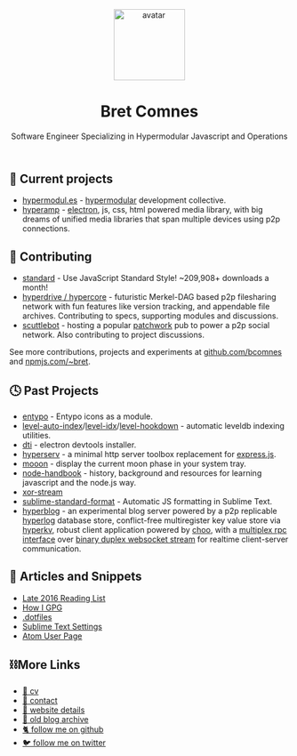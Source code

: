 <header class="header">
  <img class="avatar" src="https://www.gravatar.com/avatar/8d8b82740cb7ca994449cccd1dfdef5f?s=500" alt="avatar" height="128" width="128">
  <h1 class="title">Bret Comnes</h1>
  <p class="subtitle">Software Engineer Specializing in Hypermodular Javascript and Operations</p>
</header>

## 🌝 Current projects

- [hypermodul.es](http://hypermodul.es) - [hypermodular](https://opbeat.com/community/posts/hypermodular-development-by-mathias-buus/) development collective.
- [hyperamp](https://github.com/hypermodules/hyperamp) - [electron](http://electron.atom.io), js, css, html powered media library, with big dreams of unified media libraries that span multiple devices using p2p connections.

## 🔭 Contributing

- [standard](https://www.npmjs.com/package/standard) - Use JavaScript Standard Style!  ~209,908+ downloads a month!
- [hyperdrive / hypercore](https://github.com/mafintosh/hyperdrive) - futuristic Merkel-DAG based p2p filesharing network with fun features like version tracking, and appendable file archives.  Contributing to specs, supporting modules and discussions.
- [scuttlebot](https://ssbc.github.io) - hosting a popular [patchwork](https://github.com/ssbc/patchwork) pub to power a p2p social network.  Also contributing to project discussions.

See more contributions, projects and experiments at [github.com/bcomnes](https://github.com/bcomnes) and [npmjs.com/~bret](https://www.npmjs.com/~bret).

## 🕓 Past Projects

- [entypo](https://github.com/hypermodules/entypo) - Entypo icons as a module.
- [level-auto-index](https://github.com/hypermodules/level-auto-index)/[level-idx](https://github.com/hypermodules/level-idx)/[level-hookdown](https://github.com/hypermodules/level-hookdown) - automatic leveldb indexing utilities.
- [dti](https://github.com/hypermodules/dti) - electron devtools installer.
- [hyperserv](https://github.com/bcomnes/hyperserv) - a minimal http server toolbox replacement for [express.js](http://expressjs.com).
- [mooon](https://www.npmjs.com/package/mooon) - display the current moon phase in your system tray.
- [node-handbook](https://github.com/bcomnes/node-handbook) - history, background and resources for learning javascript and the node.js way.
- [xor-stream](https://github.com/bcomnes/xor-stream)
- [sublime-standard-format](https://github.com/bcomnes/sublime-standard-format) - Automatic JS formatting in Sublime Text.
- [hyperblog](https://github.com/bcomnes/hyperblog) - an experimental blog server powered by a p2p replicable [hyperlog](https://github.com/mafintosh/hyperlog) database store, conflict-free multiregister key value store via [hyperkv](https://github.com/substack/hyperkv), robust client application powered by [choo](https://github.com/yoshuawuyts/choo), with a [multiplex rpc interface](https://github.com/substack/multiplex-rpc) over [binary duplex websocket stream](https://github.com/maxogden/websocket-stream) for realtime client-server communication.

## 📰 Articles and Snippets

- [Late 2016 Reading List](https://gist.github.com/bcomnes/6d76c3ace861d4d0ed57f2cde2346ffe)
- [How I GPG](https://gist.github.com/bcomnes/647477a3a143774069755d672cb395ca)
- [.dotfiles](https://github.com/bcomnes/.dotfiles)
- [Sublime Text Settings](https://github.com/bcomnes/sublime-text-settings)
- [Atom User Page](https://atom.io/users/bcomnes)

## ⛓More Links

- [📃 cv](/cv)
- [💬 contact](/contact)
- [🌵 website details](/about)
- [📜 old blog archive](https://github.com/bcomnes/bcomnes.github.io)
- [🐈 follow me on github](https://github.com/bcomnes)
- [🐦 follow me on twitter](https://twitter.com/uhhyeahbret)
